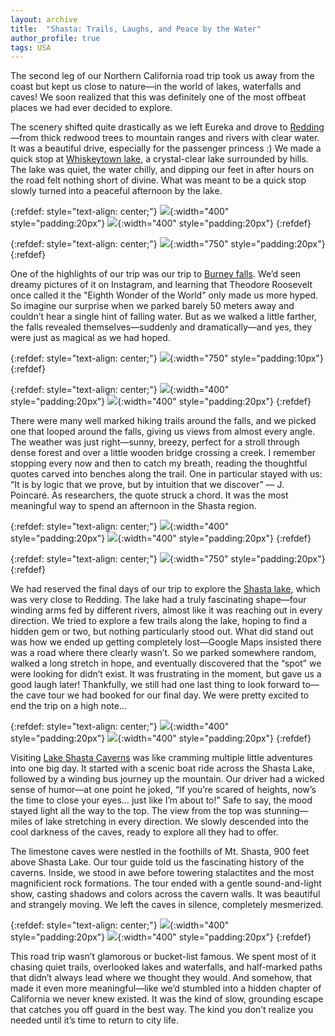 ```yaml
---
layout: archive
title:  "Shasta: Trails, Laughs, and Peace by the Water"
author_profile: true
tags: USA
---
```

The second leg of our Northern California road trip took us away from the coast but kept us close to nature—in the world of lakes, waterfalls and caves! We soon realized that this was definitely one of the most offbeat places we had ever decided to explore.

The scenery shifted quite drastically as we left Eureka and drove to [Redding](https://visitredding.com/)—from thick redwood trees to mountain ranges and rivers with clear water. It was a beautiful drive, especially for the passenger princess :) We made a quick stop at [Whiskeytown lake](https://www.nps.gov/whis/index.htm), a crystal-clear lake surrounded by hills. The lake was quiet, the water chilly, and dipping our feet in after hours on the road felt nothing short of divine. What was meant to be a quick stop slowly turned into a peaceful afternoon by the lake.

{:refdef: style="text-align: center;"}
![](/images/Shasta1.jpg){:width="400" style="padding:20px"}
![](/images/Shasta2.jpg){:width="400" style="padding:20px"}
{:refdef}

{:refdef: style="text-align: center;"}
![](/images/Shasta3.jpg){:width="750" style="padding:20px"}
{:refdef}

One of the highlights of our trip was our trip to [Burney falls](https://en.wikipedia.org/wiki/Burney_Falls). We’d seen dreamy pictures of it on Instagram, and learning that Theodore Roosevelt once called it the "Eighth Wonder of the World" only made us more hyped. So imagine our surprise when we parked barely 50 meters away and couldn’t hear a single hint of falling water. But as we walked a little farther, the falls revealed themselves—suddenly and dramatically—and yes, they were just as magical as we had hoped.

{:refdef: style="text-align: center;"}
![](/images/Shasta13.jpg){:width="750" style="padding:10px"}
{:refdef}

{:refdef: style="text-align: center;"}
![](/images/Shasta4.jpg){:width="400" style="padding:20px"}
![](/images/Shasta7.jpg){:width="400" style="padding:20px"}
{:refdef}

There were many well marked hiking trails around the falls, and we picked one that looped around the falls, giving us views from almost every angle. The weather was just right—sunny, breezy, perfect for a stroll through dense forest and over a little wooden bridge crossing a creek. I remember stopping every now and then to catch my breath, reading the thoughtful quotes carved into benches along the trail. One in particular stayed with us: “It is by logic that we prove, but by intuition that we discover” — J. Poincaré. As researchers, the quote struck a chord. It was the most meaningful way to spend an afternoon in the Shasta region. 

{:refdef: style="text-align: center;"}
![](/images/Shasta5.jpg){:width="400" style="padding:20px"}
![](/images/Shasta8.jpg){:width="400" style="padding:20px"}
{:refdef}

{:refdef: style="text-align: center;"}
![](/images/Shasta6.jpg){:width="750" style="padding:20px"}
{:refdef}

We had reserved the final days of our trip to explore the [Shasta lake](https://en.wikipedia.org/wiki/Shasta_Lake), which was very close to Redding. The lake had a truly fascinating shape—four winding arms fed by different rivers, almost like it was reaching out in every direction. We tried to explore a few trails along the lake, hoping to find a hidden gem or two, but nothing particularly stood out. What did stand out was how we ended up getting completely lost—Google Maps insisted there was a road where there clearly wasn’t. So we parked somewhere random, walked a long stretch in hope, and eventually discovered that the “spot” we were looking for didn’t exist. It was frustrating in the moment, but gave us a good laugh later! Thankfully, we still had one last thing to look forward to—the cave tour we had booked for our final day. We were pretty excited to end the trip on a high note...

{:refdef: style="text-align: center;"}
![](/images/Shasta9.jpg){:width="400" style="padding:20px"}
![](/images/Shasta10.jpg){:width="400" style="padding:20px"}
{:refdef}

Visiting [Lake Shasta Caverns](https://www.lakeshastacaverns.com/) was like cramming multiple little adventures into one big day. It started with a scenic boat ride across the  Shasta Lake, followed by a winding bus journey up the mountain. Our driver had a wicked sense of humor—at one point he joked, “If you’re scared of heights, now’s the time to close your eyes… just like I’m about to!” Safe to say, the mood stayed light all the way to the top. The view from the top was stunning—miles of lake stretching in every direction. We slowly descended into the cool darkness of the caves, ready to explore all they had to offer.

The limestone caves were nestled in the foothills of Mt. Shasta, 900 feet above Shasta Lake. Our tour guide told us the fascinating history of the caverns. Inside, we stood in awe before towering stalactites and the most magnificient rock formations. The tour ended with a gentle sound-and-light show, casting shadows and colors across the cavern walls. It was beautiful and strangely moving. We left the caves in silence, completely mesmerized.

{:refdef: style="text-align: center;"}
![](/images/Shasta11.jpg){:width="400" style="padding:20px"}
![](/images/Shasta12.jpg){:width="400" style="padding:20px"}
{:refdef}

This road trip wasn’t glamorous or bucket-list famous. We spent most of it chasing quiet trails, overlooked lakes and waterfalls, and half-marked paths that didn’t always lead where we thought they would. And somehow, that made it even more meaningful—like we’d stumbled into a hidden chapter of California we never knew existed. It was the kind of slow, grounding escape that catches you off guard in the best way. The kind you don’t realize you needed until it’s time to return to city life.